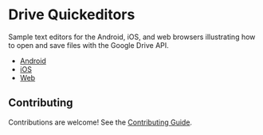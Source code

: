 # Drive Quickeditors

Sample text editors for the Android, iOS, and web browsers illustrating how to
open and save files with the Google Drive API.

- [Android](android/)
- [iOS](ios/)
- [Web](web/)

## Contributing

Contributions are welcome! See the [Contributing Guide](CONTRIBUTING.md).
